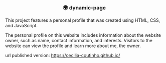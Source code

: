 <h3 align="center">🌍 dynamic-page</h3>
<p>
This project features a personal profile that was created using HTML, CSS, and JavaScript. 
</p>
<p>
The personal profile on this website includes information about the website owner, such as name, contact information, and interests. Visitors to the website can view the profile and learn more about me, the owner.
</p>
<p>
url published version: <a href="https://cecilia-coutinho.github.io/">https://cecilia-coutinho.github.io/</a>
</p>

